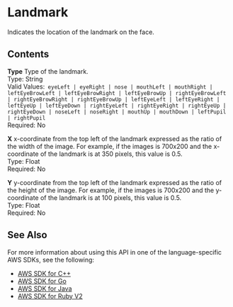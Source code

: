 # Landmark<a name="API_Landmark"></a>

Indicates the location of the landmark on the face\.

## Contents<a name="API_Landmark_Contents"></a>

 **Type**   <a name="rekognition-Type-Landmark-Type"></a>
Type of the landmark\.  
Type: String  
Valid Values:` eyeLeft | eyeRight | nose | mouthLeft | mouthRight | leftEyeBrowLeft | leftEyeBrowRight | leftEyeBrowUp | rightEyeBrowLeft | rightEyeBrowRight | rightEyeBrowUp | leftEyeLeft | leftEyeRight | leftEyeUp | leftEyeDown | rightEyeLeft | rightEyeRight | rightEyeUp | rightEyeDown | noseLeft | noseRight | mouthUp | mouthDown | leftPupil | rightPupil`   
Required: No

 **X**   <a name="rekognition-Type-Landmark-X"></a>
x\-coordinate from the top left of the landmark expressed as the ratio of the width of the image\. For example, if the images is 700x200 and the x\-coordinate of the landmark is at 350 pixels, this value is 0\.5\.   
Type: Float  
Required: No

 **Y**   <a name="rekognition-Type-Landmark-Y"></a>
y\-coordinate from the top left of the landmark expressed as the ratio of the height of the image\. For example, if the images is 700x200 and the y\-coordinate of the landmark is at 100 pixels, this value is 0\.5\.  
Type: Float  
Required: No

## See Also<a name="API_Landmark_SeeAlso"></a>

For more information about using this API in one of the language\-specific AWS SDKs, see the following:
+  [AWS SDK for C\+\+](https://docs.aws.amazon.com/goto/SdkForCpp/rekognition-2016-06-27/Landmark) 
+  [AWS SDK for Go](https://docs.aws.amazon.com/goto/SdkForGoV1/rekognition-2016-06-27/Landmark) 
+  [AWS SDK for Java](https://docs.aws.amazon.com/goto/SdkForJava/rekognition-2016-06-27/Landmark) 
+  [AWS SDK for Ruby V2](https://docs.aws.amazon.com/goto/SdkForRubyV2/rekognition-2016-06-27/Landmark) 